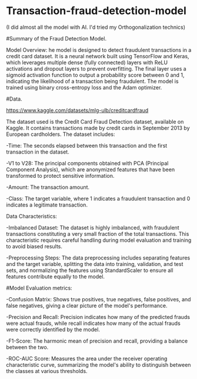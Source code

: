 # Transaction-fraud-detection-model
(I did almost all the model with AI. I'd tried my Orthogonalization technics)

#Summary of the Fraud Detection Model.

Model Overview:
he model is designed to detect fraudulent transactions in a credit card dataset. It is a neural network built using TensorFlow and Keras, which leverages multiple dense (fully connected) layers with ReLU activations and dropout layers to prevent overfitting. The final layer uses a sigmoid activation function to output a probability score between 0 and 1, indicating the likelihood of a transaction being fraudulent. The model is trained using binary cross-entropy loss and the Adam optimizer.

#Data.

https://www.kaggle.com/datasets/mlg-ulb/creditcardfraud

The dataset used is the Credit Card Fraud Detection dataset, available on Kaggle. It contains transactions made by credit cards in September 2013 by European cardholders. The dataset includes:

-Time: The seconds elapsed between this transaction and the first transaction in the dataset.

-V1 to V28: The principal components obtained with PCA (Principal Component Analysis), which are anonymized features that have been transformed to protect sensitive information.

-Amount: The transaction amount.

-Class: The target variable, where 1 indicates a fraudulent transaction and 0 indicates a legitimate transaction.


Data Characteristics:

-Imbalanced Dataset: The dataset is highly imbalanced, with fraudulent transactions constituting a very small fraction of the total transactions. This characteristic requires careful handling during model evaluation and training to avoid biased results.

-Preprocessing Steps: The data preprocessing includes separating features and the target variable, splitting the data into training, validation, and test sets, and normalizing the features using StandardScaler to ensure all features contribute equally to the model.


#Model Evaluation metrics:

-Confusion Matrix: Shows true positives, true negatives, false positives, and false negatives, giving a clear picture of the model's performance.

-Precision and Recall: Precision indicates how many of the predicted frauds were actual frauds, while recall indicates how many of the actual frauds were correctly identified by the model.

-F1-Score: The harmonic mean of precision and recall, providing a balance between the two.

-ROC-AUC Score: Measures the area under the receiver operating characteristic curve, summarizing the model's ability to distinguish between the classes at various thresholds.

